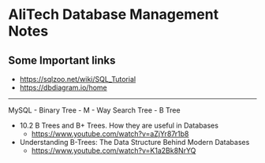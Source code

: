 # AliTech Database Management Notes

## Some Important links
- https://sqlzoo.net/wiki/SQL_Tutorial
- https://dbdiagram.io/home


---

MySQL - Binary Tree - M - Way Search Tree - B Tree

- 10.2 B Trees and B+ Trees. How they are useful in Databases
  - https://www.youtube.com/watch?v=aZjYr87r1b8
- Understanding B-Trees: The Data Structure Behind Modern Databases
  - https://www.youtube.com/watch?v=K1a2Bk8NrYQ
